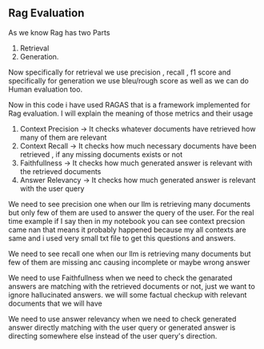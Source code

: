 ## Rag Evaluation

As we know Rag has two Parts 
1. Retrieval
2. Generation.

Now specifically for retrieval we use precision , recall , f1 score and specifically for generation we use bleu/rough score as well as we can do Human evaluation too.

Now in this code i have used RAGAS that is a framework implemented for Rag evaluation. I will explain the meaning of those metrics and their usage
1. Context Precision -> It checks whatever documents have retrieved how many of them are relevant
2. Context Recall -> It checks how much necessary documents have been retrieved , if any missing documents exists or not
3. Faithfullness -> It checks how much  generated answer is relevant with the retrieved documents
4. Answer Relevancy -> It checks how much generated answer is relevant with the user query

We need to see precision one when our llm is retrieving many documents but only few of them are used to answer the query of the user. For the real time example if I say then in my notebook you can see context precsion came nan that means it probably happened because my all contexts are same and i used very small txt file to get this questions and answers.

We need to see recall one when our llm is retrieving many documents but few of them are missing anc causing incomplete or maybe wrong answer

We need to use Faithfullness when we need to check the genarated answers are matching with the retrieved documents or not, just we want to ignore hallucinated answers. we will some factual checkup with relevant documents that we will have

We need to use answer relevancy when we need to check generated answer directly matching with the user query or generated answer is directing somewhere else instead of the user query's direction.
